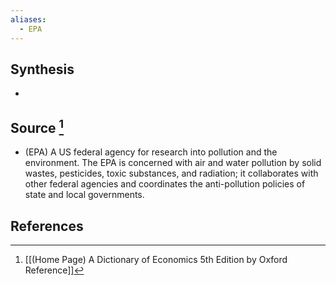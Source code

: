 ```yaml
---
aliases:
  - EPA
---
```

## Synthesis
- 
## Source [^1]
- (EPA) A US federal agency for research into pollution and the environment. The EPA is concerned with air and water pollution by solid wastes, pesticides, toxic substances, and radiation; it collaborates with other federal agencies and coordinates the anti-pollution policies of state and local governments.
## References

[^1]: [[(Home Page) A Dictionary of Economics 5th Edition by Oxford Reference]]